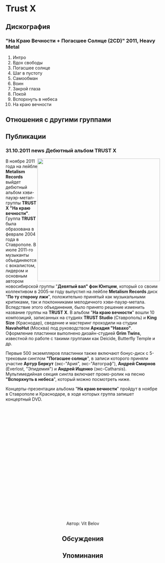 # Trust X



## Дискография

### "На Краю Вечности + Погасшее Солнце (2CD)" 2011, Heavy Metal

1. Интро
2. Вдох свободы
3. Погасшее солнце
4. Шаг в пустоту
5. Самообман
6. Воин
7. Закрой глаза
8. Покой
9. Вспорхнуть в небеса	
10. На краю вечности


## Отношения с другими группами


## Публикации

### 31.10.2011 news Дебютный альбом TRUST X

<P><IMG height=400 alt="" hspace=0 src="/images/news_rus/2011.10/21801.jpg" width=400 align=right border=0>В ноябре 2011 года на лейбле <STRONG>Metalism Records</STRONG> выйдет дебютный альбом хэви-пауэр-метал-группы <STRONG>TRUST X "На краю вечности"</STRONG>. Группа <STRONG>TRUST </STRONG>была образована в феврале 2004 года в Ставрополе. В июле 2011-го музыканты объединяются с вокалистом, лидером и основным автором новосибирской группы "<STRONG>Девятый вал" фон Юнтцем</STRONG>, который со своим коллективом в 2005-м году выпустил на лейбле <STRONG>Metalism Records</STRONG> диск "<STRONG>По ту сторону лжи</STRONG>", положительно принятый как музыкальными критиками, так и поклонниками мелодичного хэви-пауэр-метала. Вследствие этого объединения, было принято решение изменить название группы на <STRONG>TRUST X</STRONG>. В альбом "<STRONG>На краю вечности</STRONG>" вошли 10 композиций, записанных на студиях <STRONG>TRUST Studio</STRONG> (Ставрополь) и <STRONG>King Size</STRONG> (Краснодар), сведение и мастеринг проходили на студии <STRONG>NavahoHut </STRONG>(Москва) под руководством <STRONG>Аркадия "Навахо"</STRONG>. Оформление пластинки выполнено дизайн-студией <STRONG>Grim Twins</STRONG>, известной по работе с такими группами как Deicide, Butterfly Temple и др. </P>
<P>Первые 500 экземпляров пластинки также включают бонус-диск с 5-трековым синглом <STRONG>"Погасшее солнце</STRONG>", в записи которого приняли учаcтие <STRONG>Артур Беркут</STRONG> (экс-"Ария", экс-"Автограф"), <STRONG>Андрей Смирнов</STRONG> (Everlost, "Эпидемия") и <STRONG>Андрей Ищенко</STRONG> (экс-Catharsis). Мультимедийная секция сингла включает промо-ролик на песню <STRONG>"Вспорхнуть в небеса</STRONG>", который можно посмотреть ниже.</P>
<P>Концерты-презентации альбома "<STRONG>На краю вечности</STRONG>" пройдут в ноябре в Ставрополе и Краснодаре, в ходе которых группа запишет концертный DVD.</P>
<P><center><object style="height: 390px; width: 640px"><param name="movie" value="http://www.youtube.com/v/_0_QkzkiZvY?version=3&feature=player_detailpage"><param name="allowFullScreen" value="true"><param name="allowScriptAccess" value="always"><embed src="http://www.youtube.com/v/_0_QkzkiZvY?version=3&feature=player_detailpage" type="application/x-shockwave-flash" allowfullscreen="true" allowScriptAccess="always" width="640" height="360"></object></P>
Автор: Vit Belov


## Обсуждения


## Упоминания

